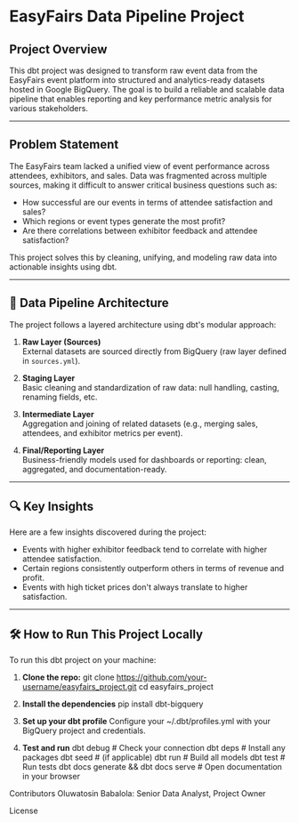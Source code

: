 # EasyFairs Data Pipeline Project

## Project Overview

This dbt project was designed to transform raw event data from the EasyFairs event platform into structured and analytics-ready datasets hosted in Google BigQuery. The goal is to build a reliable and scalable data pipeline that enables reporting and key performance metric analysis for various stakeholders.

---

## Problem Statement

The EasyFairs team lacked a unified view of event performance across attendees, exhibitors, and sales. Data was fragmented across multiple sources, making it difficult to answer critical business questions such as:

- How successful are our events in terms of attendee satisfaction and sales?
- Which regions or event types generate the most profit?
- Are there correlations between exhibitor feedback and attendee satisfaction?

This project solves this by cleaning, unifying, and modeling raw data into actionable insights using dbt.

---

## 🧭 Data Pipeline Architecture

The project follows a layered architecture using dbt's modular approach:

1. **Raw Layer (Sources)**  
   External datasets are sourced directly from BigQuery (raw layer defined in `sources.yml`).

2. **Staging Layer**  
   Basic cleaning and standardization of raw data: null handling, casting, renaming fields, etc.

3. **Intermediate Layer**  
   Aggregation and joining of related datasets (e.g., merging sales, attendees, and exhibitor metrics per event).

4. **Final/Reporting Layer**  
   Business-friendly models used for dashboards or reporting: clean, aggregated, and documentation-ready.

---

## 🔍 Key Insights

Here are a few insights discovered during the project:

- Events with higher exhibitor feedback tend to correlate with higher attendee satisfaction.
- Certain regions consistently outperform others in terms of revenue and profit.
- Events with high ticket prices don't always translate to higher satisfaction.

---

## 🛠️ How to Run This Project Locally

To run this dbt project on your machine:

1. **Clone the repo:**
   git clone https://github.com/your-username/easyfairs_project.git
   cd easyfairs_project

2. **Install the dependencies**
pip install dbt-bigquery

3. **Set up your dbt profile**
Configure your ~/.dbt/profiles.yml with your BigQuery project and credentials.

4. **Test and run**
dbt debug      # Check your connection
dbt deps       # Install any packages
dbt seed       # (if applicable)
dbt run        # Build all models
dbt test       # Run tests
dbt docs generate && dbt docs serve  # Open documentation in your browser

Contributors
Oluwatosin Babalola: Senior Data Analyst, Project Owner

License